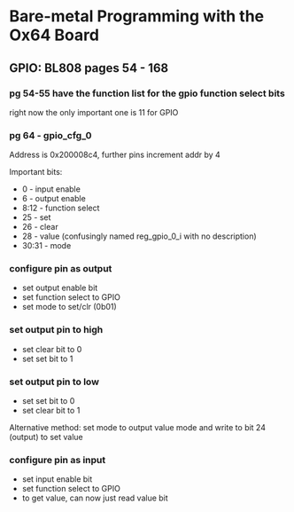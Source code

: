 # Bare-metal Programming with the Ox64 Board

## GPIO: BL808 pages 54 - 168

### pg 54-55 have the function list for the gpio function select bits
right now the only important one is 11 for GPIO

### pg 64 - gpio_cfg_0
Address is 0x200008c4, further pins increment addr by 4

Important bits:
- 0 - input enable
- 6 - output enable
- 8:12 - function select
- 25 - set
- 26 - clear
- 28 - value (confusingly named reg_gpio_0_i with no description)
- 30:31 - mode

### configure pin as output
- set output enable bit
- set function select to GPIO
- set mode to set/clr (0b01)

### set output pin to high
- set clear bit to 0
- set set bit to 1

### set output pin to low
- set set bit to 0
- set clear bit to 1

Alternative method: set mode to output value mode and write to bit 24 (output) to set value

### configure pin as input
- set input enable bit
- set function select to GPIO
- to get value, can now just read value bit
